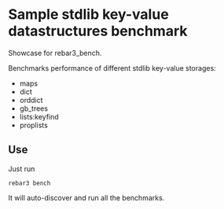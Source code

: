 Sample stdlib key-value datastructures benchmark
================================================

Showcase for rebar3_bench.

Benchmarks performance of different stdlib key-value storages:

* maps
* dict
* orddict
* gb_trees
* lists:keyfind
* proplists

Use
---

Just run

```
rebar3 bench
```

It will auto-discover and run all the benchmarks.

